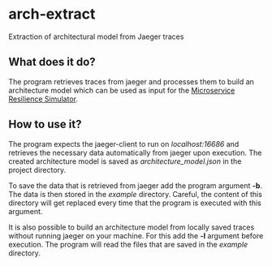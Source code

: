 # arch-extract
Extraction of architectural model from Jaeger traces

## What does it do?
The program retrieves traces from jaeger and processes them to build an architecture model which can be used as input for the [Microservice Resilience Simulator](https://github.com/orcas-elite/resilience-simulator).

## How to use it?
The program expects the jaeger-client to run on *localhost:16686* and retrieves the necessary data automatically from jaeger upon execution.
The created architecture model is saved as *architecture_model.json* in the project directory.

To save the data that is retrieved from jaeger add the program argument **-b**. The data is then stored in the *example* directory.
Careful, the content of this directory will get replaced every time that the program is executed with this argument.

It is also possible to build an architecture model from locally saved traces without running jaeger on your machine.
For this add the **-l** argument before execution. The program will read the files that are saved in the *example* directory.
